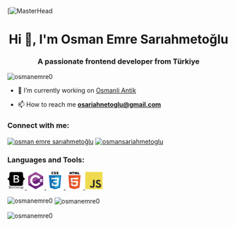 [![MasterHead](https://www.iamthecode.org/wp-content/uploads/2021/03/florian-olivo-4hbJ-eymZ1o-unsplash-scaled-e1616631053918.jpg)
<h1 align="center">Hi 👋, I'm Osman Emre Sarıahmetoğlu</h1>
<h3 align="center">A passionate frontend developer from Türkiye</h3>

<p align="left"> <img src="https://komarev.com/ghpvc/?username=osmanemre0&label=Profile%20views&color=0e75b6&style=flat" alt="osmanemre0" /> </p>

- 🔭 I’m currently working on [Osmanli Antik](https://github.com/OsmanEmre0/osmanli-antik.git)

- 📫 How to reach me **osariahnetoglu@gmail.com**

<h3 align="left">Connect with me:</h3>
<p align="left">
<a href="https://linkedin.com/in/osman emre sarıahmetoğlu" target="blank"><img align="center" src="https://raw.githubusercontent.com/rahuldkjain/github-profile-readme-generator/master/src/images/icons/Social/linked-in-alt.svg" alt="osman emre sarıahmetoğlu" height="30" width="40" /></a>
<a href="https://instagram.com/osmansariahmetoglu" target="blank"><img align="center" src="https://raw.githubusercontent.com/rahuldkjain/github-profile-readme-generator/master/src/images/icons/Social/instagram.svg" alt="osmansariahmetoglu" height="30" width="40" /></a>
</p>

<h3 align="left">Languages and Tools:</h3>
<p align="left"> <a href="https://getbootstrap.com" target="_blank" rel="noreferrer"> <img src="https://raw.githubusercontent.com/devicons/devicon/master/icons/bootstrap/bootstrap-plain-wordmark.svg" alt="bootstrap" width="40" height="40"/> </a> <a href="https://www.w3schools.com/cs/" target="_blank" rel="noreferrer"> <img src="https://raw.githubusercontent.com/devicons/devicon/master/icons/csharp/csharp-original.svg" alt="csharp" width="40" height="40"/> </a> <a href="https://www.w3schools.com/css/" target="_blank" rel="noreferrer"> <img src="https://raw.githubusercontent.com/devicons/devicon/master/icons/css3/css3-original-wordmark.svg" alt="css3" width="40" height="40"/> </a> <a href="https://www.w3.org/html/" target="_blank" rel="noreferrer"> <img src="https://raw.githubusercontent.com/devicons/devicon/master/icons/html5/html5-original-wordmark.svg" alt="html5" width="40" height="40"/> </a> <a href="https://developer.mozilla.org/en-US/docs/Web/JavaScript" target="_blank" rel="noreferrer"> <img src="https://raw.githubusercontent.com/devicons/devicon/master/icons/javascript/javascript-original.svg" alt="javascript" width="40" height="40"/> </a> </p>

<p><img align="left" src="https://github-readme-stats.vercel.app/api/top-langs?username=osmanemre0&show_icons=true&locale=en&layout=compact" alt="osmanemre0" /></p>

<p>&nbsp;<img align="center" src="https://github-readme-stats.vercel.app/api?username=osmanemre0&show_icons=true&locale=en" alt="osmanemre0" /></p>

<p><img align="center" src="https://github-readme-streak-stats.herokuapp.com/?user=osmanemre0&" alt="osmanemre0" /></p>
